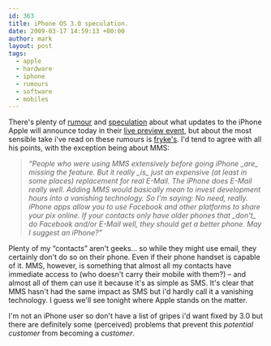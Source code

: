 ```yaml
---
id: 363
title: iPhone OS 3.0 speculation.
date: 2009-03-17 14:59:13 +00:00
author: mark
layout: post
tags:
  - apple
  - hardware
  - iphone
  - rumours
  - software
  - mobiles
---
```

There's plenty of [rumour](http://www.macrumors.com/2009/03/13/iphone-3-0-to-get-mms-tethering-and-finally-copy-and-paste/) and [speculation](http://www.macrumors.com/2009/03/16/iphone-3-0-rumors-and-possibilities-live-event-today/) about what updates to the iPhone Apple will announce today in their [live preview event](http://www.engadget.com/2009/03/12/iphone-os-3-0-is-coming-march-17th/), but about the most sensible take i've read on these rumours is [fryke's](http://haligon.blogspot.com/2009/03/iphone-platform.html). I'd tend to agree with all his points, with the exception being about MMS:

> _&#8220;People who were using MMS extensively before going iPhone \_are\_ missing the feature. But it really \_is\_ just an expensive (at least in some places) replacement for real E-Mail. The iPhone does E-Mail really well. Adding MMS would basically mean to invest development hours into a vanishing technology. So I'm saying: No need, really. iPhone apps allow you to use Facebook and other platforms to share your pix online. If your contacts only have older phones that \_don't\_ do Facebook and/or E-Mail well, they should get a better phone. May I suggest an iPhone?&#8221;_

Plenty of my &#8220;contacts&#8221; aren't geeks&#8230; so while they might use email, they certainly don't do so on their phone. Even if their phone handset is capable of it. MMS, however, is something that almost all my contacts have immediate access to (who doesn't carry their mobile with them?) &#8211; and almost all of them can use it because it's as simple as SMS. It's clear that MMS hasn't had the same impact as SMS but i'd hardly call it a vanishing technology. I guess we'll see tonight where Apple stands on the matter.

I'm not an iPhone user so don't have a list of gripes i'd want fixed by 3.0 but there are definitely some (perceived) problems that prevent this _potential customer_ from becoming a _customer_.
